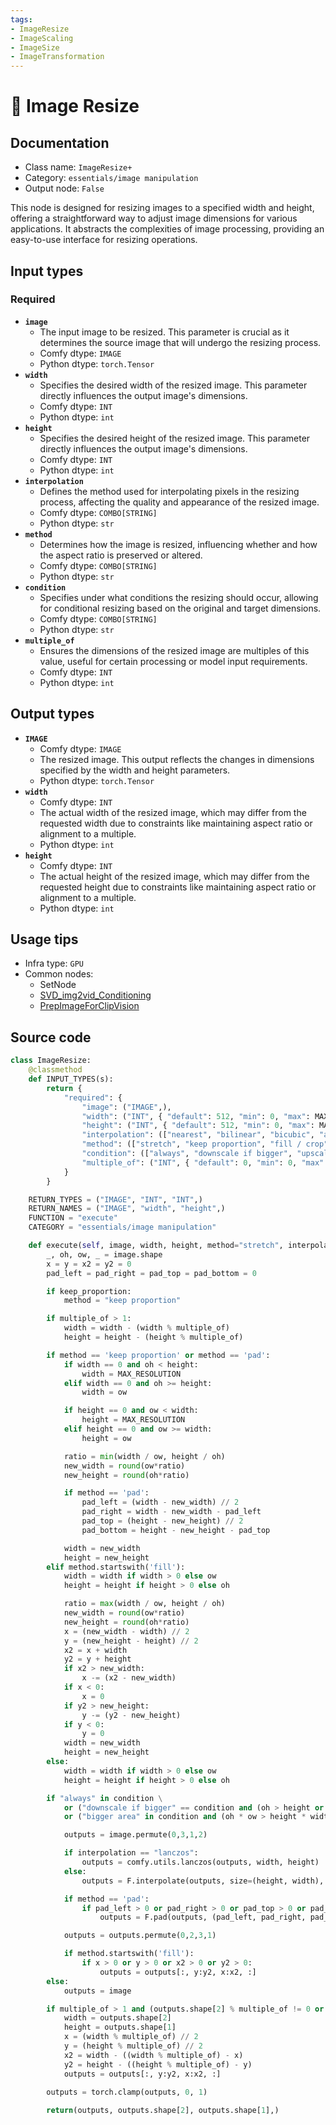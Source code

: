 ```yaml
---
tags:
- ImageResize
- ImageScaling
- ImageSize
- ImageTransformation
---
```


# 🔧 Image Resize
## Documentation
- Class name: `ImageResize+`
- Category: `essentials/image manipulation`
- Output node: `False`

This node is designed for resizing images to a specified width and height, offering a straightforward way to adjust image dimensions for various applications. It abstracts the complexities of image processing, providing an easy-to-use interface for resizing operations.
## Input types
### Required
- **`image`**
    - The input image to be resized. This parameter is crucial as it determines the source image that will undergo the resizing process.
    - Comfy dtype: `IMAGE`
    - Python dtype: `torch.Tensor`
- **`width`**
    - Specifies the desired width of the resized image. This parameter directly influences the output image's dimensions.
    - Comfy dtype: `INT`
    - Python dtype: `int`
- **`height`**
    - Specifies the desired height of the resized image. This parameter directly influences the output image's dimensions.
    - Comfy dtype: `INT`
    - Python dtype: `int`
- **`interpolation`**
    - Defines the method used for interpolating pixels in the resizing process, affecting the quality and appearance of the resized image.
    - Comfy dtype: `COMBO[STRING]`
    - Python dtype: `str`
- **`method`**
    - Determines how the image is resized, influencing whether and how the aspect ratio is preserved or altered.
    - Comfy dtype: `COMBO[STRING]`
    - Python dtype: `str`
- **`condition`**
    - Specifies under what conditions the resizing should occur, allowing for conditional resizing based on the original and target dimensions.
    - Comfy dtype: `COMBO[STRING]`
    - Python dtype: `str`
- **`multiple_of`**
    - Ensures the dimensions of the resized image are multiples of this value, useful for certain processing or model input requirements.
    - Comfy dtype: `INT`
    - Python dtype: `int`
## Output types
- **`IMAGE`**
    - Comfy dtype: `IMAGE`
    - The resized image. This output reflects the changes in dimensions specified by the width and height parameters.
    - Python dtype: `torch.Tensor`
- **`width`**
    - Comfy dtype: `INT`
    - The actual width of the resized image, which may differ from the requested width due to constraints like maintaining aspect ratio or alignment to a multiple.
    - Python dtype: `int`
- **`height`**
    - Comfy dtype: `INT`
    - The actual height of the resized image, which may differ from the requested height due to constraints like maintaining aspect ratio or alignment to a multiple.
    - Python dtype: `int`
## Usage tips
- Infra type: `GPU`
- Common nodes:
    - SetNode
    - [SVD_img2vid_Conditioning](../../Comfy/Nodes/SVD_img2vid_Conditioning.md)
    - [PrepImageForClipVision](../../ComfyUI_IPAdapter_plus/Nodes/PrepImageForClipVision.md)



## Source code
```python
class ImageResize:
    @classmethod
    def INPUT_TYPES(s):
        return {
            "required": {
                "image": ("IMAGE",),
                "width": ("INT", { "default": 512, "min": 0, "max": MAX_RESOLUTION, "step": 8, }),
                "height": ("INT", { "default": 512, "min": 0, "max": MAX_RESOLUTION, "step": 8, }),
                "interpolation": (["nearest", "bilinear", "bicubic", "area", "nearest-exact", "lanczos"],),
                "method": (["stretch", "keep proportion", "fill / crop", "pad"],),
                "condition": (["always", "downscale if bigger", "upscale if smaller", "if bigger area", "if smaller area"],),
                "multiple_of": ("INT", { "default": 0, "min": 0, "max": 512, "step": 1, }),
            }
        }

    RETURN_TYPES = ("IMAGE", "INT", "INT",)
    RETURN_NAMES = ("IMAGE", "width", "height",)
    FUNCTION = "execute"
    CATEGORY = "essentials/image manipulation"

    def execute(self, image, width, height, method="stretch", interpolation="nearest", condition="always", multiple_of=0, keep_proportion=False):
        _, oh, ow, _ = image.shape
        x = y = x2 = y2 = 0
        pad_left = pad_right = pad_top = pad_bottom = 0

        if keep_proportion:
            method = "keep proportion"

        if multiple_of > 1:
            width = width - (width % multiple_of)
            height = height - (height % multiple_of)

        if method == 'keep proportion' or method == 'pad':
            if width == 0 and oh < height:
                width = MAX_RESOLUTION
            elif width == 0 and oh >= height:
                width = ow

            if height == 0 and ow < width:
                height = MAX_RESOLUTION
            elif height == 0 and ow >= width:
                height = ow

            ratio = min(width / ow, height / oh)
            new_width = round(ow*ratio)
            new_height = round(oh*ratio)

            if method == 'pad':
                pad_left = (width - new_width) // 2
                pad_right = width - new_width - pad_left
                pad_top = (height - new_height) // 2
                pad_bottom = height - new_height - pad_top

            width = new_width
            height = new_height
        elif method.startswith('fill'):
            width = width if width > 0 else ow
            height = height if height > 0 else oh

            ratio = max(width / ow, height / oh)
            new_width = round(ow*ratio)
            new_height = round(oh*ratio)
            x = (new_width - width) // 2
            y = (new_height - height) // 2
            x2 = x + width
            y2 = y + height
            if x2 > new_width:
                x -= (x2 - new_width)
            if x < 0:
                x = 0
            if y2 > new_height:
                y -= (y2 - new_height)
            if y < 0:
                y = 0
            width = new_width
            height = new_height
        else:
            width = width if width > 0 else ow
            height = height if height > 0 else oh

        if "always" in condition \
            or ("downscale if bigger" == condition and (oh > height or ow > width)) or ("upscale if smaller" == condition and (oh < height or ow < width)) \
            or ("bigger area" in condition and (oh * ow > height * width)) or ("smaller area" in condition and (oh * ow < height * width)):

            outputs = image.permute(0,3,1,2)

            if interpolation == "lanczos":
                outputs = comfy.utils.lanczos(outputs, width, height)
            else:
                outputs = F.interpolate(outputs, size=(height, width), mode=interpolation)

            if method == 'pad':
                if pad_left > 0 or pad_right > 0 or pad_top > 0 or pad_bottom > 0:
                    outputs = F.pad(outputs, (pad_left, pad_right, pad_top, pad_bottom), value=0)

            outputs = outputs.permute(0,2,3,1)

            if method.startswith('fill'):
                if x > 0 or y > 0 or x2 > 0 or y2 > 0:
                    outputs = outputs[:, y:y2, x:x2, :]
        else:
            outputs = image

        if multiple_of > 1 and (outputs.shape[2] % multiple_of != 0 or outputs.shape[1] % multiple_of != 0):
            width = outputs.shape[2]
            height = outputs.shape[1]
            x = (width % multiple_of) // 2
            y = (height % multiple_of) // 2
            x2 = width - ((width % multiple_of) - x)
            y2 = height - ((height % multiple_of) - y)
            outputs = outputs[:, y:y2, x:x2, :]
        
        outputs = torch.clamp(outputs, 0, 1)

        return(outputs, outputs.shape[2], outputs.shape[1],)

```

